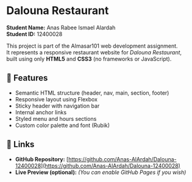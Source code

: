 # Dalouna Restaurant

**Student Name:** Anas Rabee Ismael Alardah  
**Student ID:** 12400028  

This project is part of the Almasar101 web development assignment.  
It represents a responsive restaurant website for *Dalouna Restaurant*,  
built using only **HTML5** and **CSS3** (no frameworks or JavaScript).  

## 🧩 Features
- Semantic HTML structure (header, nav, main, section, footer)
- Responsive layout using Flexbox
- Sticky header with navigation bar
- Internal anchor links
- Styled menu and hours sections
- Custom color palette and font (Rubik)

## 🔗 Links
- **GitHub Repository:** [https://github.com/Anas-AlArdah/Dalouna-12400028](https://github.com/Anas-AlArdah/Dalouna-12400028)
- **Live Preview (optional):** *(You can enable GitHub Pages if you wish)*

